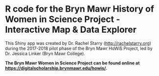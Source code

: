 # R code for the Bryn Mawr History of Women in Science Project - Interactive Map &amp; Data Explorer

This Shiny app was created by Dr. Rachel Starry (http://rachelstarry.org) during the 2017-2018 pilot phase of the Bryn Mawr HoWiS Project, led by Dr. Jessica Linker (Bryn Mawr College).

**The Bryn Mawr Women in Science Project can be found online at https://digitalscholarship.brynmawr.edu/howis/.**

